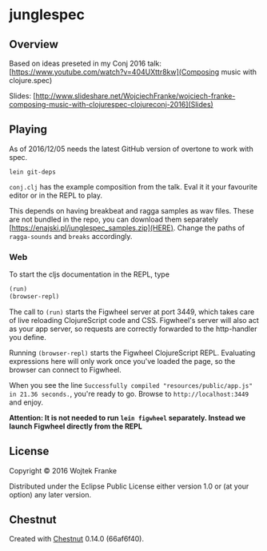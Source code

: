 # junglespec

## Overview

Based on ideas preseted in my Conj 2016 talk: [https://www.youtube.com/watch?v=404UXttr8kw](Composing music with clojure.spec)

Slides: [http://www.slideshare.net/WojciechFranke/wojciech-franke-composing-music-with-clojurespec-clojureconj-2016](Slides)

## Playing

As of 2016/12/05 needs the latest GitHub version of overtone to work with spec.

`lein git-deps`

`conj.clj` has the example composition from the talk. Eval it it your favourite editor or in the REPL to play.

This depends on having breakbeat and ragga samples as wav files. These are not bundled in the repo, you can download them separately [https://enajski.pl/junglespec_samples.zip](HERE). Change the paths of `ragga-sounds` and `breaks` accordingly.

### Web

To start the cljs documentation in the REPL, type

```clojure
(run)
(browser-repl)
```

The call to `(run)` starts the Figwheel server at port 3449, which takes care of
live reloading ClojureScript code and CSS. Figwheel's server will also act as
your app server, so requests are correctly forwarded to the http-handler you
define.

Running `(browser-repl)` starts the Figwheel ClojureScript REPL. Evaluating
expressions here will only work once you've loaded the page, so the browser can
connect to Figwheel.

When you see the line `Successfully compiled "resources/public/app.js" in 21.36
seconds.`, you're ready to go. Browse to `http://localhost:3449` and enjoy.

**Attention: It is not needed to run `lein figwheel` separately. Instead we
launch Figwheel directly from the REPL**

## License

Copyright © 2016 Wojtek Franke

Distributed under the Eclipse Public License either version 1.0 or (at
your option) any later version.

## Chestnut

Created with [Chestnut](http://plexus.github.io/chestnut/) 0.14.0 (66af6f40).

